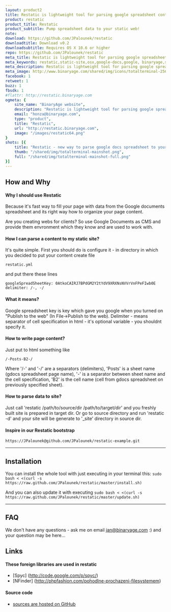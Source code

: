 ```yaml
---
layout: product2
title: Restatic is lightweight tool for parsing google spreadsheet content to static sites
product: restatic
product_title: Restatic
product_subtitle: Pump spreadsheet data to your static web!
note: 
download: https://github.com/JPalounek/restatic
downloadtitle: Download v0.2
downloadsubtitle: Requires OS X 10.6 or higher
repo: https://github.com/JPalounek/restatic
meta_title: Restatic is lightweight tool for parsing google spreadsheet content to static sites
meta_keywords: restatic,static-site,osx,google-docs,google, binaryage,software,tool
meta_description: Restatic is lightweight tool for parsing google spreadsheet content to static siteskeyboard shortcut
meta_image: http://www.binaryage.com/shared/img/icons/totalterminal-256.png
facebook: 1
retweet: 1
buzz: 1
fbsdk: 1
#flattr: http://restatic.binaryage.com
ogmeta: {
    site_name: "BinaryAge website",
    description: "Restatic is lightweight tool for parsing google spreadsheet content to static sites",
    email: "honza@binaryage.com",
    type: "product",
    title: "Restatic",
    url: "http://restatic.binaryage.com",
    image: "/images/restatic64.png"
}
shots: [{
    title: "Restatic - new way to parse google docs spreadsheet to your static site.",
    thumb: "/shared/img/totalterminal-mainshot.png",
    full: "/shared/img/totalterminal-mainshot-full.png"
}]
---
```

  
## How and Why

#### Why I should use Restatic
Because it's fast way to fill your page with data from the Google documents spreadsheet and its right way how to organize your page content. <br>

Are you creating webs for clients? So use Google Documents as CMS and provide them envronment which they know and are used to work with.

#### How I can parse a content to my static site?

It's quite simple. First you should do is configure it - in directory in which you decided to put your content create file 

`restatic.yml`

and put there these lines

`googleSpreadSheetKey: 0AtkoCAIRJ7BPdGM2Y2tYdV9XRXNsNVVrVnFPeFIwb0E`
`delimiter: /-, -/`

#### What it means? 
Google spreadsheet key is key which gave you google when you turned on "Publish to the web" (In File->Publish to the web).
Delimiter - means separator of cell specification in html - it's optional variable - you shouldnt specify it.

#### How to write page content?
Just put to html something like

`/-Posts-B2-/`

Where '/-' and '-/' are a separators (delimiters), 'Posts' is a sheet name (gdocs spreadsheet page name), '-' is a separator between sheet name and the cell specification, 'B2' is the cell name (cell from gdocs spreadsheet on previously specified sheet).

#### How to parse data to site?
Just call 'restatic /path/to/source/dir /path/to/target/dir' and you freshly built site is prepared in target dir. Or go to source directory and run 'restatic -d' and your site will be generate to '_site' directory in source dir.

#### Inspire in our Restatic bootstrap
`https://JPalounek@github.com/JPalounek/restatic-example.git`

---

## Installation

You can install the whole tool with just executing in your terminal this:
`sudo bash < <(curl -s https://raw.github.com/JPalounek/restatic/master/install.sh)`

And you can also update it with executing
`sudo bash < <(curl -s https://raw.github.com/JPalounek/restatic/master/update.sh)`
  
---

## FAQ

We don't have any questions - ask me on email jan@binaryage.com :) and your question may be here...

<!--
<div class="changelogx"></div>

<script type="text/javascript" charset="utf-8">
    $(function() {
        $('.changelogx').load('changelog-beta.html?x='+((Math.random()+"").substring(2))+' #page');
    });
    
    function showBetaHint() {
        $('.betahint').toggle();
    }
</script>
-->

## Links

#### These foreign libraries are used in restatic
  * [Spyc] (http://code.google.com/p/spyc/)
  * [NFinder] (http://phpfashion.com/pohodlne-prochazeni-filesystemem)

#### Source code
  * [sources are hosted on GitHub](https://github.com/JPalounek/restatic)
